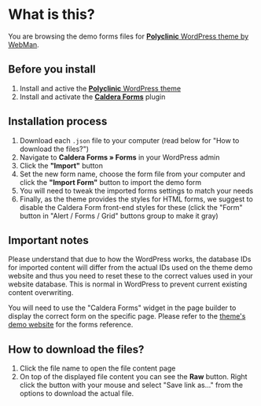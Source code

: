 # What is this?

You are browsing the demo forms files for [**Polyclinic** WordPress theme by WebMan](http://www.webmandesign.eu/polyclinic-wordpress-theme/).

## Before you install

1. Install and active the [**Polyclinic** WordPress theme](http://www.webmandesign.eu/polyclinic-wordpress-theme/)
2. Install and activate the [**Caldera Forms**](https://wordpress.org/plugins/caldera-forms/) plugin

## Installation process

1. Download each `.json` file to your computer (read below for "How to download the files?")
2. Navigate to **Caldera Forms &raquo; Forms** in your WordPress admin
3. Click the **"Import"** button
4. Set the new form name, choose the form file from your computer and click the **"Import Form"** button to import the demo form
5. You will need to tweak the imported forms settings to match your needs
6. Finally, as the theme provides the styles for HTML forms, we suggest to disable the Caldera Form front-end styles for these (click the "Form" button in "Alert / Forms / Grid" buttons group to make it gray)

## Important notes

Please understand that due to how the WordPress works, the database IDs for imported content will differ from the actual IDs used on the theme demo website and thus you need to reset these to the correct values used in your website database. This is normal in WordPress to prevent current existing content overwriting.

You will need to use the "Caldera Forms" widget in the page builder to display the correct form on the specific page. Please refer to the [theme's demo website](http://themedemos.webmandesign.eu/polyclinic/) for the forms reference.

## How to download the files?

1. Click the file name to open the file content page
2. On top of the displayed file content you can see the **Raw** button. Right click the button with your mouse and select "Save link as..." from the options to download the actual file.